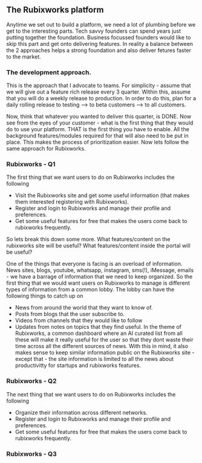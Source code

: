 ## The Rubixworks platform

Anytime we set out to build a platform, we need a lot of plumbing before we get to the interesting parts. Tech savvy founders can spend years just putting together the foundation. Business focussed founders would like to skip this part and get onto delivering features. In reality a balance between the 2 approaches helps a strong foundation and also deliver fetures faster to the market.

### The development approach.
This is the approach that I advocate to teams. For simplicity - assume that we will give out a feature rich release every 3 quarter. Within this, assume that you will do a weekly release to production. In order to do this, plan for a daily rolling release to testing --> to beta customers --> to all customers.

Now, think that whatever you wanted to deliver this quarter, is DONE. Now see from the eyes of your customer - what is the first thing that they would do to use your platform. THAT is the first thing you have to enable. All the background features/modules required for that will also need to be put in place. This makes the process of prioritization easier. Now lets follow the same approach for Rubixworks.

### Rubixworks - Q1
The first thing that we want users to do on Rubixworks includes the following
 - Visit the Rubixworks site and get some useful information (that makes them interested registering with Rubixworks).
 - Register and login to Rubixworks and manage their profile and preferences.
 - Get some useful features for free that makes the users come back to rubixworks frequently.

So lets break this down some more. What features/content on the rubixworks site will be useful? What features/content inside the portal will be useful? 

One of the things that everyone is facing is an overload of information. News sites, blogs, youtube, whatsapp, instagram, sms(!), iMessage, emails - we have a barrage of information that we need to keep organized. So the first thing that we would want users on Rubixworks to manage is different types of information from a common lobby. The lobby can have the following things to catch up on
 - News from around the world that they want to know of.
 - Posts from blogs that the user subscribe to.
 - Videos from channels that they would like to follow
 - Updates from notes on topics that they find useful.
In the theme of Rubixworks, a common dashboard where an AI curated list from all these will make it really useful for the user so that they dont waste their time across all the different sources of news.
With this in mind, it also makes sense to keep similar information public on the Rubixworks site - except that - the site information is limited to all the news about productivitty for startups and rubixworks features.

### Rubixworks - Q2
The next thing that we want users to do on Rubixworks includes the following
 - Organize their information across different networks.
 - Register and login to Rubixworks and manage their profile and preferences.
 - Get some useful features for free that makes the users come back to rubixworks frequently.
### Rubixworks - Q3
<!--stackedit_data:
eyJoaXN0b3J5IjpbMTQ2NDU1NDczLDEzNTQ4NzM2MzksLTkzNT
k3NjQzMCwtMTczNjI4Mjk3MF19
-->